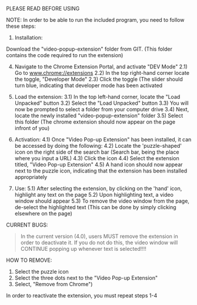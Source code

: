 PLEASE READ BEFORE USING

NOTE: In order to be able to run the included program, you need to follow these steps:
  1) Installation:

Download the "video-popup-extension" folder from GIT. (This folder contains the code required to run the extension)

  4) Navigate to the Chrome Extension Portal, and activate "DEV Mode"
2.1) Go to www.chrome://extensions
2.2) In the top right-hand corner locate the toggle, "Developer Mode"
2.3) Click the toggle (The slider should turn blue, indicating that developer mode has been activated
                      
  5) Load the extension:
3.1) In the top left-hand corner, locate the "Load Unpacked" button
3.2) Select the "Load Unpacked" button
3.3) You will now be prompted to select a folder from your computer drive
3.4) Next, locate the newly installed "video-popup-extension" folder
3.5) Select this folder (The chrome extension should now appear on the page infront of you)

  6) Activation:
4.1) Once "Video Pop-up Extension" has been installed, it can be accessed by doing the following:
4.2) Locate the 'puzzle-shaped' icon on the right side of the search bar (Search bar, being the place where you input a URL)
4.3) Click the icon
4.4) Select the extension titled, "Video Pop-up Extension"
4.5) A hand icon should now appear next to the puzzle icon, indicating that the extension has been installed appropriately 

  7) Use:
5.1) After selecting the extension, by clicking on the 'hand' icon, highlight any text on the page
5.2) Upon highlighting text, a video window should appear
5.3) To remove the video window from the page, de-select the highlighted text (This can be done by simply clicking elsewhere on the page)

CURRENT BUGS:
> In the current version (4.0), users MUST remove the extension in order to deactivate it. 
> If you do not do this, the video window will CONTINUE popping up whenever text is selected!!!!

HOW TO REMOVE:
  1) Select the puzzle icon
  2) Select the three dots next to the "Video Pop-up Extension"
  3) Select, "Remove from Chrome")

In order to reactivate the extension, you must repeat steps 1-4




    
